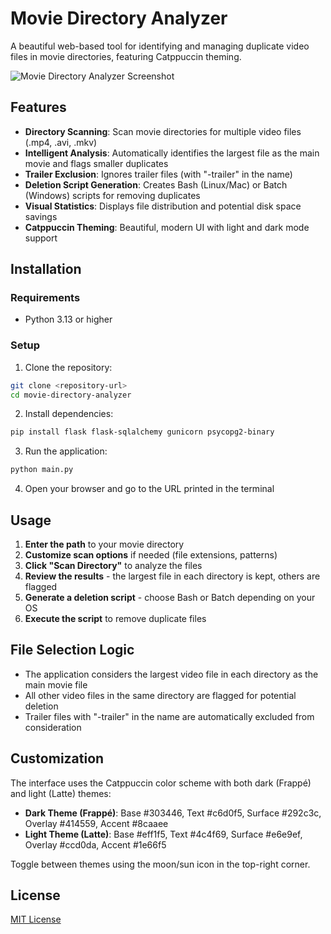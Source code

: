 # Movie Directory Analyzer

A beautiful web-based tool for identifying and managing duplicate video files in movie directories, featuring Catppuccin theming.

![Movie Directory Analyzer Screenshot](https://github.com/catppuccin/catppuccin/raw/main/assets/previews/preview.webp)

## Features

- **Directory Scanning**: Scan movie directories for multiple video files (.mp4, .avi, .mkv)
- **Intelligent Analysis**: Automatically identifies the largest file as the main movie and flags smaller duplicates
- **Trailer Exclusion**: Ignores trailer files (with "-trailer" in the name)
- **Deletion Script Generation**: Creates Bash (Linux/Mac) or Batch (Windows) scripts for removing duplicates
- **Visual Statistics**: Displays file distribution and potential disk space savings
- **Catppuccin Theming**: Beautiful, modern UI with light and dark mode support

## Installation

### Requirements

- Python 3.13 or higher

### Setup

1. Clone the repository:

```bash
git clone <repository-url>
cd movie-directory-analyzer
```

2. Install dependencies:

```bash
pip install flask flask-sqlalchemy gunicorn psycopg2-binary
```

3. Run the application:

```bash
python main.py
```

4. Open your browser and go to the URL printed in the terminal

## Usage

1. **Enter the path** to your movie directory
2. **Customize scan options** if needed (file extensions, patterns)
3. **Click "Scan Directory"** to analyze the files
4. **Review the results** - the largest file in each directory is kept, others are flagged
5. **Generate a deletion script** - choose Bash or Batch depending on your OS
6. **Execute the script** to remove duplicate files

## File Selection Logic

- The application considers the largest video file in each directory as the main movie file
- All other video files in the same directory are flagged for potential deletion
- Trailer files with "-trailer" in the name are automatically excluded from consideration

## Customization

The interface uses the Catppuccin color scheme with both dark (Frappé) and light (Latte) themes:

- **Dark Theme (Frappé)**: Base #303446, Text #c6d0f5, Surface #292c3c, Overlay #414559, Accent #8caaee
- **Light Theme (Latte)**: Base #eff1f5, Text #4c4f69, Surface #e6e9ef, Overlay #ccd0da, Accent #1e66f5

Toggle between themes using the moon/sun icon in the top-right corner.

## License

[MIT License](LICENSE)
